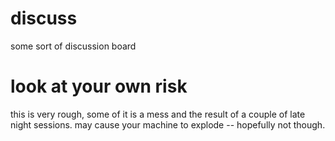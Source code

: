 discuss
=======

some sort of discussion board

# look at your own risk
this is very rough, some of it is a mess and the result of a couple of late night sessions. may cause your machine to explode -- hopefully not though.